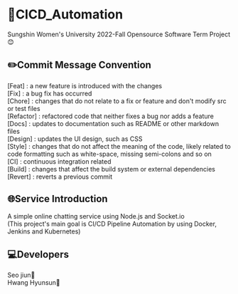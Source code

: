 # 🐋CICD_Automation

Sungshin Women's University 2022-Fall Opensource Software Term Project😊
  

## ✏️Commit Message Convention
[Feat] : a new feature is introduced with the changes  
[Fix] : a bug fix has occurred  
[Chore] : changes that do not relate to a fix or feature and don't modify src or test files  
[Refactor] : refactored code that neither fixes a bug nor adds a feature  
[Docs] : updates to documentation such as README or other markdown files  
[Design] : updates the UI design, such as CSS  
[Style] : changes that do not affect the meaning of the code, likely related to code formatting such as white-space, missing semi-colons and so on  
[CI] : continuous integration related  
[Build] : changes that affect the build system or external dependencies  
[Revert] : reverts a previous commit  
  

## 🌐Service Introduction
A simple online chatting service using Node.js and Socket.io  
(This project's main goal is CI/CD Pipeline Automation by using Docker, Jenkins and Kubernetes)
  

## 💻Developers
Seo jiun🚀  
Hwang Hyunsun🚀
